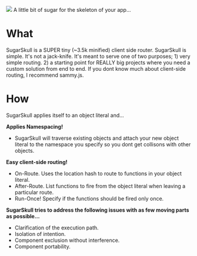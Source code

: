 
<img src="https://github.com/hij1nx/SugarSkull/raw/master/sugarskull.png"></img>
A little bit of sugar for the skeleton of your app...

What
====

SugarSkull is a SUPER tiny (~3.5k minified) client side router. SugarSkull is simple. It's not a jack-knife. It's meant to serve one of
two purposes; 1) very simple routing. 2) a starting point for REALLY big projects where you need a custom solution from end to end. 
If you dont know much about client-side routing, I recommend sammy.js.

How
===

SugarSkull applies itself to an object literal and...

**Applies Namespacing!**

 - SugarSkull will traverse existing objects and attach your new object literal to the namespace you specify so you dont get collisons with other objects.
	
**Easy client-side routing!**

 - On-Route. Uses the location hash to route to functions in your object literal.
 - After-Route. List functions to fire from the object literal when leaving a particular route.
 - Run-Once! Specify if the functions should be fired only once.

**SugarSkull tries to address the following issues with as few moving parts as possible...**

 - Clarification of the execution path.
 - Isolation of intention.
 - Component exclusion without interference.
 - Component portability.
